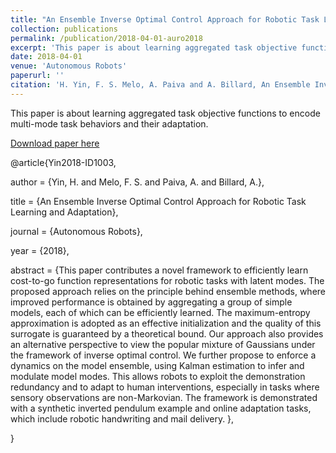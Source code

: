 ```yaml
---
title: "An Ensemble Inverse Optimal Control Approach for Robotic Task Learning and Adaptation"
collection: publications
permalink: /publication/2018-04-01-auro2018
excerpt: 'This paper is about learning aggregated task objective functions to encode multi-mode task behaviors and their adaptation.'
date: 2018-04-01
venue: 'Autonomous Robots'
paperurl: ''
citation: 'H. Yin, F. S. Melo, A. Paiva and A. Billard, An Ensemble Inverse Optimal Control Approach for Robotic Task Learning and Adaptation, Autonomous Robots, 2018.'
---
```

This paper is about learning aggregated task objective functions to encode multi-mode task behaviors and their adaptation.

[Download paper here](https://infoscience.epfl.ch/record/255160/files/paper.pdf?subformat=pdfa;)

@article{Yin2018-ID1003,

  author       = {Yin, H. and Melo, F. S. and Paiva, A. and Billard, A.},

  title        = {An Ensemble Inverse Optimal Control Approach for Robotic Task Learning and Adaptation},

  journal = {Autonomous Robots},

  year         = {2018},

  abstract     = {This paper contributes a novel framework to efficiently learn cost-to-go function representations for robotic tasks with latent modes. The proposed approach relies on the principle behind ensemble methods, where improved performance is obtained by aggregating a group of simple models, each of which can be efficiently learned. The maximum-entropy approximation is adopted as an effective initialization and the quality of this surrogate is guaranteed by a theoretical bound. Our approach also provides an alternative perspective to view the popular mixture of Gaussians under the framework of inverse optimal control. We further propose to enforce a dynamics on the model ensemble, using Kalman estimation to infer and modulate model modes. This allows robots to exploit the demonstration redundancy and to adapt to human interventions, especially in tasks where sensory observations are non-Markovian. The framework is demonstrated with a synthetic inverted pendulum example and online adaptation tasks, which include robotic handwriting and mail delivery. },

}
